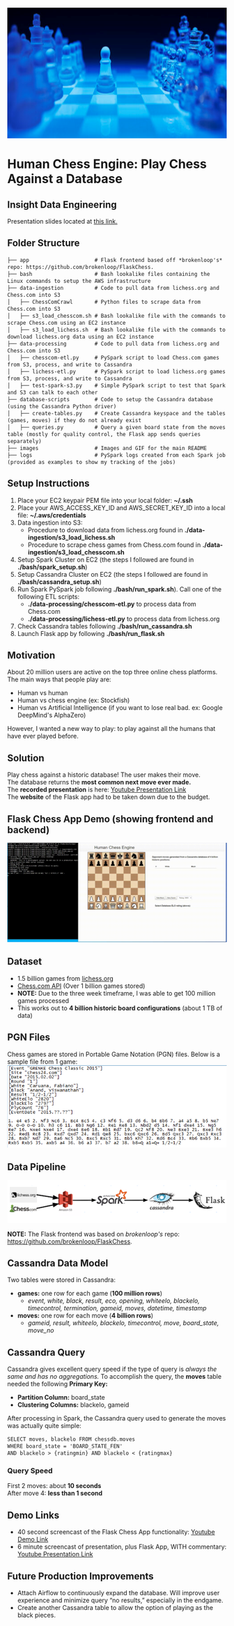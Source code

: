 <p align="center">
    <img src="images/chess-cover.PNG" width="800" height="300"/>
</p>

# Human Chess Engine: Play Chess Against a Database
## Insight Data Engineering  
Presentation slides located at [this link.](https://docs.google.com/presentation/d/1T-4T8UEvlTqryb12pExy90lKWwECutIUUivGWsC7EtM/edit?usp=sharing)

## Folder Structure
```
├── app                     # Flask frontend based off *brokenloop's* repo: https://github.com/brokenloop/FlaskChess.  
├── bash                    # Bash lookalike files containing the Linux commands to setup the AWS infrastructure  
├── data-ingestion          # Code to pull data from lichess.org and Chess.com into S3  
│   ├── ChessComCrawl       # Python files to scrape data from Chess.com into S3  
│   ├── s3_load_chesscom.sh # Bash lookalike file with the commands to scrape Chess.com using an EC2 instance  
│   ├── s3_load_lichess.sh  # Bash lookalike file with the commands to download lichess.org data using an EC2 instance  
├── data-processing         # Code to pull data from lichess.org and Chess.com into S3  
│   ├── chesscom-etl.py     # PySpark script to load Chess.com games from S3, process, and write to Cassandra  
│   ├── lichess-etl.py      # PySpark script to load lichess.org games from S3, process, and write to Cassandra  
│   ├── test-spark-s3.py    # Simple PySpark script to test that Spark and S3 can talk to each other  
├── database-scripts        # Code to setup the Cassandra database (using the Cassandra Python driver)  
│   ├── create-tables.py    # Create Cassandra keyspace and the tables (games, moves) if they do not already exist  
│   ├── queries.py          # Query a given board state from the moves table (mostly for quality control, the Flask app sends queries separately)  
├── images                  # Images and GIF for the main README  
├── logs                    # PySpark logs created from each Spark job (provided as examples to show my tracking of the jobs)  
```
## Setup Instructions
1. Place your EC2 keypair PEM file into your local folder: **~/.ssh**
2. Place your AWS_ACCESS_KEY_ID and AWS_SECRET_KEY_ID into a local file: **~/.aws/credentials**
3. Data ingestion into S3:
    + Procedure to download data from lichess.org found in **./data-ingestion/s3_load_lichess.sh**
    + Procedure to scrape chess games from Chess.com found in **./data-ingestion/s3_load_chesscom.sh**
4. Setup Spark Cluster on EC2 (the steps I followed are found in  **./bash/spark_setup.sh**)
5. Setup Cassandra Cluster on EC2 (the steps I followed are found in  **./bash/cassandra_setup.sh**)
6. Run Spark PySpark job following **./bash/run_spark.sh**). Call one of the following ETL scripts:
    +  **./data-processing/chesscom-etl.py** to process data from Chess.com
    +  **./data-processing/lichess-etl.py** to process data from lichess.org
7. Check Cassandra tables following **./bash/run_cassandra.sh**
8. Launch Flask app by following **./bash/run_flask.sh**

## Motivation
About 20 million users are active on the top three online chess platforms. The main ways that people play are:
- Human vs human
- Human vs chess engine (ex: Stockfish)
- Human vs Artificial Intelligence (if you want to lose real bad. ex: Google DeepMind's AlphaZero)

However, I wanted a new way to play: to play against all the humans that have ever played before.

## Solution
Play chess against a historic database! The user makes their move.  
The database returns the **most common next move ever made.**  
The **recorded presentation** is here: [Youtube Presentation Link](https://www.youtube.com/watch?v=t3KEKx6tMcY)  
The **website** of the Flask app had to be taken down due to the budget.  

## Flask Chess App Demo (showing frontend and backend)
<p align="center">
    <img src="images/chess-demo-final.gif"/>
</p>

## Dataset
- 1.5 billion games from [lichess.org](https://database.lichess.org/)
- [Chess.com API](https://www.chess.com/news/view/published-data-api) (Over 1 billion games stored)  
- **NOTE:** Due to the three week timeframe, I was able to get 100 million games processed
- This works out to **4 billion historic board configurations** (about 1 TB of data)

## PGN Files
Chess games are stored in Portable Game Notation (PGN) files. Below is a sample file from 1 game:
<img src="images/pgn-file.png">

## Data Pipeline
<img src="images/pipeline.PNG">  

**NOTE:** The Flask frontend was based on *brokenloop's* repo: https://github.com/brokenloop/FlaskChess. 

## Cassandra Data Model
Two tables were stored in Cassandra:
- **games:** one row for each game (**100 million rows**)
    + *event, white, black, result, eco, opening, whiteelo, blackelo, timecontrol, termination, gameid, moves, datetime, timestamp*
- **moves:** one row for each move (**4 billion rows**)
    + *gameid, result, whiteelo, blackelo, timecontrol, move, board_state, move_no*

## Cassandra Query
Cassandra gives excellent query speed if the type of query is *always the same and has no aggregations.*
To accomplish the query, the **moves** table needed the following **Primary Key:**
- **Partition Column:** board_state
- **Clustering Columns:** blackelo, gameid 

After processing in Spark, the Cassandra query used to generate the moves was actually quite simple:
```
SELECT moves, blackelo FROM chessdb.moves
WHERE board_state = 'BOARD_STATE_FEN' 
AND blackelo > {ratingmin} AND blackelo < {ratingmax}
```

### Query Speed  
First 2 moves: about **10 seconds**  
After move 4: **less than 1 second**

## Demo Links
- 40 second screencast of the Flask Chess App functionality: [Youtube Demo Link](https://www.youtube.com/watch?v=Wm0CyzB7CR4)
- 6 minute screencast of presentation, plus Flask App, WITH commentary: [Youtube Presentation Link](https://www.youtube.com/watch?v=t3KEKx6tMcY)

## Future Production Improvements
- Attach Airflow to continuously expand the database. Will improve user experience and minimize query 
“no results,” especially in the endgame.
- Create another Cassandra table to allow the option of playing as the black pieces.